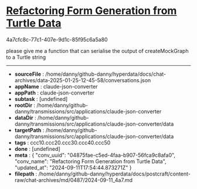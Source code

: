 # [Refactoring Form Generation from Turtle Data](https://claude.ai/chat/04875fae-c5ed-4faa-b907-56fca9c8afa0)

4a7cfc8c-77c1-407e-9d1c-85f95c6a5a80

please give me a function that can serialise the output of createMockGraph to a Turtle string

---

* **sourceFile** : /home/danny/github-danny/hyperdata/docs/chat-archives/data-2025-01-25-12-45-58/conversations.json
* **appName** : claude-json-converter
* **appPath** : claude-json-converter
* **subtask** : [undefined]
* **rootDir** : /home/danny/github-danny/transmissions/src/applications/claude-json-converter
* **dataDir** : /home/danny/github-danny/transmissions/src/applications/claude-json-converter/data
* **targetPath** : /home/danny/github-danny/transmissions/src/applications/claude-json-converter/data
* **tags** : ccc10.ccc20.ccc30.ccc40.ccc50
* **done** : [undefined]
* **meta** : {
  "conv_uuid": "04875fae-c5ed-4faa-b907-56fca9c8afa0",
  "conv_name": "Refactoring Form Generation from Turtle Data",
  "updated_at": "2024-09-11T17:54:44.873271Z"
}
* **filepath** : /home/danny/github-danny/hyperdata/docs/postcraft/content-raw/chat-archives/md/0487/2024-09-11_4a7.md